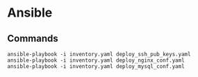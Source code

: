 # Ansible

## Commands
```shell
ansible-playbook -i inventory.yaml deploy_ssh_pub_keys.yaml
ansible-playbook -i inventory.yaml deploy_nginx_conf.yaml 
ansible-playbook -i inventory.yaml deploy_mysql_conf.yaml 
```